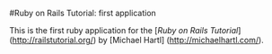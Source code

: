 #Ruby on Rails Tutorial: first application

This is the first ruby application for the [*Ruby on Rails Tutorial*] (http://railstutorial.org/) by [Michael Hartl] (http://michaelhartl.com/).